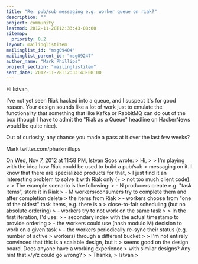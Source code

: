 ```yaml
---
title: "Re: pub/sub messaging e.g. worker queue on riak?"
description: ""
project: community
lastmod: 2012-11-28T12:33:43-08:00
sitemap:
  priority: 0.2
layout: mailinglistitem
mailinglist_id: "msg09404"
mailinglist_parent_id: "msg09247"
author_name: "Mark Phillips"
project_section: "mailinglistitem"
sent_date: 2012-11-28T12:33:43-08:00
---
```



Hi Istvan,

I've not yet seen Riak hacked into a queue, and I suspect it's for
good reason. Your design sounds like a lot of work just to emulate the
functionality that something that like Kafka or RabbitMQ can do out of
the box (though I have to admit the "Riak as a Queue" headline on
HackerNews would be quite nice).

Out of curiosity, any chance you made a pass at it over the last few weeks?

Mark
twitter.com/pharkmillups


On Wed, Nov 7, 2012 at 11:58 PM, Istvan Soos  wrote:
&gt; Hi,
&gt;
&gt; I'm playing with the idea how Riak could be used to build a pub/sub
&gt; messaging on it. I know that there are specialized products for that,
&gt; I just find it an interesting problem to solve it with Riak only (+
&gt; not too much client code).
&gt;
&gt; The example scenario is the following:
&gt; - N producers create e.g. "task items", store it in Riak
&gt; - M workers/consumers try to complete them and after completion delete
&gt; the items from Riak
&gt; - workers choose from "one of the oldest" task items, e.g. there is a
&gt; close-to-fair scheduling (but no absolute ordering)
&gt; - workers try to not work on the same task
&gt;
&gt; In the first iteration, I'd use:
&gt; - secondary index with the actual timestamp to provide ordering
&gt; - the workers could use (hash modulo M) decision to work on a given task
&gt; - the workers periodically re-sync their status (e.g. number of active
&gt; workers) through a different bucket
&gt;
&gt; I'm not entirely convinced that this is a scalable design, but it
&gt; seems good on the design board. Does anyone have a working experience
&gt; with similar designs? Any hint that x/y/z could go wrong?
&gt;
&gt; Thanks,
&gt; Istvan
&gt;

